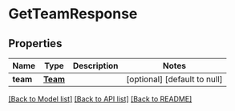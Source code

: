 # GetTeamResponse
## Properties

| Name | Type | Description | Notes |
|------------ | ------------- | ------------- | -------------|
| **team** | [**Team**](Team.md) |  | [optional] [default to null] |

[[Back to Model list]](../README.md#documentation-for-models) [[Back to API list]](../README.md#documentation-for-api-endpoints) [[Back to README]](../README.md)

